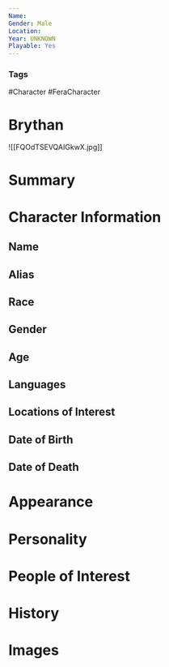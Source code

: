 ```yaml
---
Name: 
Gender: Male
Location: 
Year: UNKNOWN
Playable: Yes
---
```


### Tags
#Character #FeraCharacter 


# Brythan
![[FQOdTSEVQAIGkwX.jpg]]

# Summary


# Character Information

## Name

## Alias

## Race

## Gender

## Age

## Languages

## Locations of Interest

## Date of Birth

## Date of Death

# Appearance

# Personality

# People of Interest

# History

# Images
